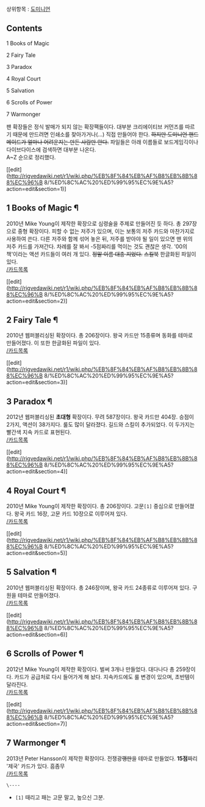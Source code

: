 상위항목 : [도미니언](%EB%8F%84%EB%AF%B8%EB%8B%88%EC%96%B8.md)

## Contents

    

1 Books of Magic

2 Fairy Tale

3 Paradox

4 Royal Court

5 Salvation

6 Scrolls of Power

7 Warmonger

팬 확장들은 정식 발매가 되지 않는 확장팩들이다. 대부분 크리에이티브 커먼즈를 따르기 때문에 만드려면 인쇄소를 찾아가거나(...) 직접
만들어야 한다. <del>하지만 도미니언 핸드메이드가 얼마나 어려운지는 만든 사람만 안다.</del> 파일들은 아래 이름들로 보드게임긱이나
다이브다이스에 검색하면 대부분 나온다.  
A~Z 순으로 정리했다.

[[edit](http://rigvedawiki.net/r1/wiki.php/%EB%8F%84%EB%AF%B8%EB%8B%88%EC%96%B
8/%ED%8C%AC%20%ED%99%95%EC%9E%A5?action=edit&section=1)]

## 1 Books of Magic ¶

2010년 Mike Young이 제작한 확장으로 심령술을 주제로 만들어진 듯 하다. 총 297장으로 중형 확장이다. 피할 수 없는 저주가
있으며, 이는 보통의 저주 카드와 마찬가지로 사용하여 쓴다. 다른 저주와 함께 섞어 놓은 뒤, 저주를 받아야 될 일이 있으면 맨 위의 저주
카드를 가져간다. 차례를 잘 봐서 -5점짜리를 먹이는 것도 괜찮은 생각. '00의 책'이라는 액션 카드들이 여러 개 있다. <del>정말
이름 대충 지었다.</del> <del>스킬북</del> 한글화된 파일이 있다.  
[/카드목록](%EB%8F%84%EB%AF%B8%EB%8B%88%EC%96%B8/%EC%B9%B4%EB%93%9C%EB%AA%A9%EB%A1%9D/%ED%8C%AC%20%ED%99%95%EC%9E%A5/Books%20of%20Magic.md)  

[[edit](http://rigvedawiki.net/r1/wiki.php/%EB%8F%84%EB%AF%B8%EB%8B%88%EC%96%B
8/%ED%8C%AC%20%ED%99%95%EC%9E%A5?action=edit&section=2)]

## 2 Fairy Tale ¶

2010년 웹퍼블리싱된 확장이다. 총 206장이다. 왕국 카드만 15종류며 동화를 테마로 만들어졌다. 이 또한 한글화된 파일이 있다.  
[/카드목록](%EB%8F%84%EB%AF%B8%EB%8B%88%EC%96%B8/%EC%B9%B4%EB%93%9C%EB%AA%A9%EB%A1%9D/%ED%8C%AC%20%ED%99%95%EC%9E%A5/Fairy%20Tale.md)  

[[edit](http://rigvedawiki.net/r1/wiki.php/%EB%8F%84%EB%AF%B8%EB%8B%88%EC%96%B
8/%ED%8C%AC%20%ED%99%95%EC%9E%A5?action=edit&section=3)]

## 3 Paradox ¶

2012년 웹퍼블리싱된 **초대형** 확장이다. 무려 587장이다. 왕국 카드만 404장. 승점이 2가지, 액션이 38가지다. 룰도 많이
달라졌다. 길드와 스킬이 추가되었다. 이 두가지는 빨간색 지속 카드로 표현된다.  
[/카드목록](%EB%8F%84%EB%AF%B8%EB%8B%88%EC%96%B8/%EC%B9%B4%EB%93%9C%EB%AA%A9%EB%A1%9D/%ED%8C%AC%20%ED%99%95%EC%9E%A5/Paradox.md)  

[[edit](http://rigvedawiki.net/r1/wiki.php/%EB%8F%84%EB%AF%B8%EB%8B%88%EC%96%B
8/%ED%8C%AC%20%ED%99%95%EC%9E%A5?action=edit&section=4)]

## 4 Royal Court ¶

2010년 Mike Young이 제작한 확장이다. 총 206장이다. 고문`[1]` 중심으로 만들어졌다. 왕국 카드 16장, 고문 카드
10장으로 이루어져 있다.  
[/카드목록](%EB%8F%84%EB%AF%B8%EB%8B%88%EC%96%B8/%EC%B9%B4%EB%93%9C%EB%AA%A9%EB%A1%9D/%ED%8C%AC%20%ED%99%95%EC%9E%A5/Royal%20Court.md)  

[[edit](http://rigvedawiki.net/r1/wiki.php/%EB%8F%84%EB%AF%B8%EB%8B%88%EC%96%B
8/%ED%8C%AC%20%ED%99%95%EC%9E%A5?action=edit&section=5)]

## 5 Salvation ¶

2010년 웹퍼블리싱된 확장이다. 총 246장이며, 왕국 카드 24종류로 이루어져 있다. 구원을 테마로 만들어졌다.  
[/카드목록](%EB%8F%84%EB%AF%B8%EB%8B%88%EC%96%B8/%EC%B9%B4%EB%93%9C%EB%AA%A9%EB%A1%9D/%ED%8C%AC%20%ED%99%95%EC%9E%A5/Salvation.md)  

[[edit](http://rigvedawiki.net/r1/wiki.php/%EB%8F%84%EB%AF%B8%EB%8B%88%EC%96%B
8/%ED%8C%AC%20%ED%99%95%EC%9E%A5?action=edit&section=6)]

## 6 Scrolls of Power ¶

2012년 Mike Young이 제작한 확장이다. 벌써 3개나 만들었다. 대다나다 총 259장이다. 카드가 공급처로 다시 들어가게 해 놨다.
지속카드에도 룰 변경이 있으며, 초반템이 달라진다.  
[/카드목록](%EB%8F%84%EB%AF%B8%EB%8B%88%EC%96%B8/%EC%B9%B4%EB%93%9C%EB%AA%A9%EB%A1%9D/%ED%8C%AC%20%ED%99%95%EC%9E%A5/Scrolls%20of%20Power.md)  

[[edit](http://rigvedawiki.net/r1/wiki.php/%EB%8F%84%EB%AF%B8%EB%8B%88%EC%96%B
8/%ED%8C%AC%20%ED%99%95%EC%9E%A5?action=edit&section=7)]

## 7 Warmonger ¶

2013년 Peter Hansson이 제작한 확장이다. 전쟁광<del>깽판</del>을 테마로 만들었다. **15점**짜리 '제국' 카드가
있다. 흠좀무  
[/카드목록](%EB%8F%84%EB%AF%B8%EB%8B%88%EC%96%B8/%EC%B9%B4%EB%93%9C%EB%AA%A9%EB%A1%9D/%ED%8C%AC%20%ED%99%95%EC%9E%A5/Warmonger.md)

`\----`

  * `[1]` 때리고 패는 고문 말고, 높으신 그분.

